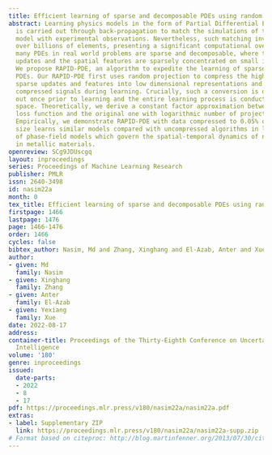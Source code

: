 ```yaml
---
title: Efficient learning of sparse and decomposable PDEs using random projection
abstract: Learning physics models in the form of Partial Differential Equations (PDEs)
  is carried out through back-propagation to match the simulations of the physics
  model with experimental observations. Nevertheless, such matching involves computation
  over billions of elements, presenting a significant computational overhead. We notice
  many PDEs in real world problems are sparse and decomposable, where the temporal
  updates and the spatial features are sparsely concentrated on small interface regions.
  We propose RAPID-PDE, an algorithm to expedite the learning of sparse and decomposable
  PDEs. Our RAPID-PDE first uses random projection to compress the high dimensional
  sparse updates and features into low dimensional representations and then use these
  compressed signals during learning. Crucially, such a conversion is only carried
  out once prior to learning and the entire learning process is conducted in the compressed
  space. Theoretically, we derive a constant factor approximation between the projected
  loss function and the original one with logarithmic number of projected dimensions.
  Empirically, we demonstrate RAPID-PDE with data compressed to 0.05% of its original
  size learns similar models compared with uncompressed algorithms in learning a set
  of phase-field models which govern the spatial-temporal dynamics of nano-scale structures
  in metallic materials.
openreview: SCg9JDUscgq
layout: inproceedings
series: Proceedings of Machine Learning Research
publisher: PMLR
issn: 2640-3498
id: nasim22a
month: 0
tex_title: Efficient learning of sparse and decomposable PDEs using random projection
firstpage: 1466
lastpage: 1476
page: 1466-1476
order: 1466
cycles: false
bibtex_author: Nasim, Md and Zhang, Xinghang and El-Azab, Anter and Xue, Yexiang
author:
- given: Md
  family: Nasim
- given: Xinghang
  family: Zhang
- given: Anter
  family: El-Azab
- given: Yexiang
  family: Xue
date: 2022-08-17
address:
container-title: Proceedings of the Thirty-Eighth Conference on Uncertainty in Artificial
  Intelligence
volume: '180'
genre: inproceedings
issued:
  date-parts:
  - 2022
  - 8
  - 17
pdf: https://proceedings.mlr.press/v180/nasim22a/nasim22a.pdf
extras:
- label: Supplementary ZIP
  link: https://proceedings.mlr.press/v180/nasim22a/nasim22a-supp.zip
# Format based on citeproc: http://blog.martinfenner.org/2013/07/30/citeproc-yaml-for-bibliographies/
---
```

